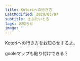 ```yaml
---
title: Kotoriへの行き方
LastModified: 2020/03/07
subtitle: さぶたいとる
tags: お知らせ
image: ''
---
```

Kotoriへの行き方をお知らせするよ。

gooleマップも貼り付けできる？